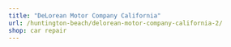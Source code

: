 ```yaml
---
title: "DeLorean Motor Company California"
url: /huntington-beach/delorean-motor-company-california-2/
shop: car repair
---
```

